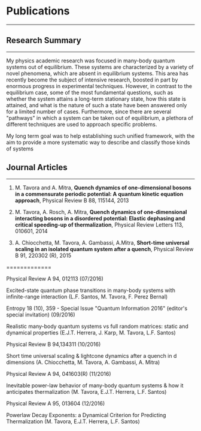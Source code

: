 # Publications
______

## Research Summary
_____

My physics academic research was focused in many-body quantum systems out of equilibrium. These systems are characterized by a variety of novel phenomena, which are absent in equilibrium systems. This area has recently become the subject of intensive research, boosted in part by enormous progress in experimental techniques. However, in contrast to the equilibrium case, some of the most fundamental questions, such as whether the system attains a long-term stationary state, how this state is attained, and what is the nature of such a state have been answered only for a limited number of cases. Furthermore, since there are several "pathways" in which a system can be taken out of equilibrium, a plethora of different techniques are used to approach specific problems.

My long term goal was to help establishing such unified framework, with the aim to provide a more systematic way to describe and classify those kinds of systems

## Journal Articles
_____


1. M. Tavora and A. Mitra, **Quench dynamics of one-dimensional bosons in a commensurate periodic potential: A quantum kinetic equation approach**, Physical Review B 88, 115144, 2013

2. M. Tavora, A. Rosch, A. Mitra, **Quench dynamics of one-dimensional interacting bosons in a disordered potential: Elastic dephasing and critical speeding-up of thermalization**, Physical Review Letters 113, 010601, 2014

3. A. Chiocchetta, M. Tavora, A. Gambassi, A.Mitra, **Short-time universal scaling in an isolated quantum system after a quench**, Physical Review B 91, 220302 (R), 2015

=============

Physical Review A 94, 012113 (07/2016)

Excited-state quantum phase transitions in many-body systems with infinite-range interaction (L.F. Santos, M. Tavora, F. Perez Bernal)


Entropy 18 (10), 359 - Special Issue "Quantum Information 2016" (editor's special invitation) (09/2016)

Realistic many-body quantum systems vs full random matrices: static and dynamical properties (E.J.T. Herrera, J. Karp, M. Tavora, L.F. Santos)


Physical Review B 94,134311 (10/2016)

Short time universal scaling & lightcone dynamics after a quench in d dimensions (A. Chiocchetta, M. Tavora, A. Gambassi, A. Mitra)


Physical Review A 94, 041603(R) (11/2016)

Inevitable power-law behavior of many-body quantum systems & how it anticipates thermalization (M. Tavora, E.J.T. Herrera, L.F. Santos)


Physical Review A 95, 013604 (12/2016)

Powerlaw Decay Exponents: a Dynamical Criterion for Predicting Thermalization (M. Tavora, E.J.T. Herrera, L.F. Santos)








